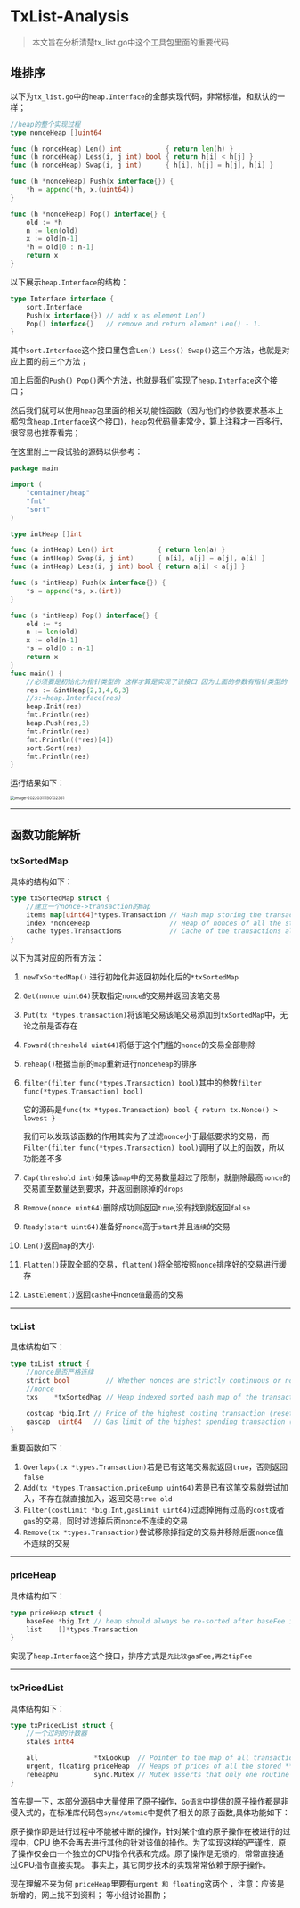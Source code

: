 # TxList-Analysis

> 本文旨在分析清楚tx_list.go中这个工具包里面的重要代码

## 堆排序

以下为`tx_list.go`中的`heap.Interface`的全部实现代码，非常标准，和默认的一样；

```go
//heap的整个实现过程
type nonceHeap []uint64

func (h nonceHeap) Len() int           { return len(h) }
func (h nonceHeap) Less(i, j int) bool { return h[i] < h[j] }
func (h nonceHeap) Swap(i, j int)      { h[i], h[j] = h[j], h[i] }

func (h *nonceHeap) Push(x interface{}) {
	*h = append(*h, x.(uint64))
}

func (h *nonceHeap) Pop() interface{} {
	old := *h
	n := len(old)
	x := old[n-1]
	*h = old[0 : n-1]
	return x
}
```

以下展示`heap.Interface`的结构：

```go
type Interface interface {
    sort.Interface
    Push(x interface{}) // add x as element Len()
    Pop() interface{}   // remove and return element Len() - 1.
}
```

其中`sort.Interface`这个接口里包含`Len() Less() Swap()`这三个方法，也就是对应上面的前三个方法；

加上后面的`Push() Pop()`两个方法，也就是我们实现了`heap.Interface`这个接口；

然后我们就可以使用`heap`包里面的相关功能性函数（因为他们的参数要求基本上都包含`heap.Interface`这个接口)，`heap`包代码量非常少，算上注释才一百多行，很容易也推荐看完；

在这里附上一段试验的源码以供参考：

```go
package main

import (
	"container/heap"
	"fmt"
	"sort"
)

type intHeap []int

func (a intHeap) Len() int           { return len(a) }
func (a intHeap) Swap(i, j int)      { a[i], a[j] = a[j], a[i] }
func (a intHeap) Less(i, j int) bool { return a[i] < a[j] }

func (s *intHeap) Push(x interface{}) {
	*s = append(*s, x.(int))
}

func (s *intHeap) Pop() interface{} {
	old := *s
	n := len(old)
	x := old[n-1]
	*s = old[0 : n-1]
	return x
}
func main() {
	//必须要是初始化为指针类型的 这样才算是实现了该接口 因为上面的参数有指针类型的
	res := &intHeap{2,1,4,6,3}
	//s:=heap.Interface(res)
	heap.Init(res)
	fmt.Println(res)
	heap.Push(res,3)
	fmt.Println(res)
	fmt.Println((*res)[4])
	sort.Sort(res)
	fmt.Println(res)
}
```

运行结果如下：

<img src="C:\Users\Administrator\AppData\Roaming\Typora\typora-user-images\image-20220311150102351.png" alt="image-20220311150102351" style="zoom:50%;" />

---

## 函数功能解析

### txSortedMap

具体的结构如下：

```go
type txSortedMap struct {
	//建立一个nonce->transaction的map
	items map[uint64]*types.Transaction // Hash map storing the transaction data
	index *nonceHeap                    // Heap of nonces of all the stored transactions (non-strict mode)
	cache types.Transactions            // Cache of the transactions already sorted
}
```

以下为其对应的所有方法：

1. `newTxSortedMap()`  进行初始化并返回初始化后的`*txSortedMap`

2. `Get(nonce uint64)`获取指定`nonce`的交易并返回该笔交易

3. `Put(tx *types.transaction)`将该笔交易该笔交易添加到`txSortedMap`中，无论之前是否存在

4. `Foward(threshold uint64)`将低于这个门槛的`nonce`的交易全部剔除

5. `reheap()`根据当前的`map`重新进行`nonceheap`的排序

6. `filter(filter func(*types.Transaction) bool)`其中的参数`filter func(*types.Transaction) bool)`

   它的源码是`func(tx *types.Transaction) bool { return tx.Nonce() > lowest }`

   我们可以发现该函数的作用其实为了过滤`nonce`小于最低要求的交易，而`Filter(filter func(*types.Transaction) bool)`调用了以上的函数，所以功能差不多

7. `Cap(threshold int)`如果该`map`中的交易数量超过了限制，就删除最高`nonce`的交易直至数量达到要求，并返回删除掉的`drops`

8. `Remove(nonce uint64)`删除成功则返回`true`,没有找到就返回`false`

9. `Ready(start uint64)`准备好`nonce`高于`start`并且`连续`的交易

10. `Len()`返回`map`的大小

11. `Flatten()`获取全部的交易，`flatten()`将全部按照`nonce`排序好的交易进行缓存

12. `LastElement()`返回`cashe`中`nonce值`最高的交易

---

### txList

具体结构如下：

```go
type txList struct {
    //nonce是否严格连续
	strict bool         // Whether nonces are strictly continuous or not
	//nonce
    txs    *txSortedMap // Heap indexed sorted hash map of the transactions

	costcap *big.Int // Price of the highest costing transaction (reset only if exceeds balance)
	gascap  uint64   // Gas limit of the highest spending transaction (reset only if exceeds block limit)
}
```

重要函数如下：

1. `Overlaps(tx *types.Transaction)`若是已有这笔交易就返回`true`，否则返回`false`
2. `Add(tx *types.Transaction,priceBump uint64)`若是已有这笔交易就尝试加入，不存在就直接加入，返回交易`true old`
3. `Filter(costLimit *big.Int,gasLimit uint64)`过滤掉拥有过高的`cost`或者`gas`的交易，同时过滤掉后面`nonce`不连续的交易
4. `Remove(tx *types.Transaction)`尝试移除掉指定的交易并移除后面`nonce`值不连续的交易

---

### priceHeap

具体结构如下：

```go
type priceHeap struct {
	baseFee *big.Int // heap should always be re-sorted after baseFee is changed
	list    []*types.Transaction
}
```

实现了`heap.Interface`这个接口，排序方式是`先比较gasFee,再之tipFee`

---

### txPricedList

具体结构如下：

```go
type txPricedList struct {
    //一个过时的计数器
	stales int64

	all              *txLookup  // Pointer to the map of all transactions
	urgent, floating priceHeap  // Heaps of prices of all the stored **remote** transactions
	reheapMu         sync.Mutex // Mutex asserts that only one routine is reheaping the list
}
```

首先提一下，本部分源码中大量使用了原子操作，`Go语言`中提供的原子操作都是非侵入式的，在标准库代码包`sync/atomic`中提供了相关的原子函数,具体功能如下：

原子操作即是进行过程中不能被中断的操作，针对某个值的原子操作在被进行的过程中，CPU 绝不会再去进行其他的针对该值的操作。为了实现这样的严谨性，原子操作仅会由一个独立的CPU指令代表和完成。原子操作是无锁的，常常直接通过CPU指令直接实现。 事实上，其它同步技术的实现常常依赖于原子操作。





现在理解不来为何 `priceHeap`里要有`urgent 和 floating`这两个 ，注意：应该是新增的，网上找不到资料； 等小组讨论斟酌；

